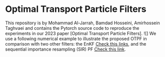 # Optimal Transport Particle Filters
This repository is by Mohammad Al-Jarrah, Bamdad Hosseini, Amirhossein Taghvaei and contains the Pytorch source code to reproduce the experiments in our 2023 paper [Optimal Transport Particle Filters].
![]
We use a following numerical example to illustrate the proposed OTPF in comparison with two other filters: the EnKF [Check this links](https://www.proquest.com/docview/804616304?pq-origsite=gscholar&fromopenview=true), and  the sequential importance resampling (SIR) PF [Check this link](https://warwick.ac.uk/fac/sci/statistics/staff/academic-research/johansen/publications/dj11.pdf).

